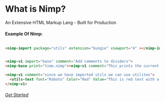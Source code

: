 <h1>What is Nimp?</h1>

<p>An Extensive HTML Markup Lang - Built for Production </p>

<h4>Example Of Nimp:</h4>

```html

<nimp-import package="utils" extension="bungie" viewport="4" ></nimp-import >


<nimp-v1 import="base" comment="Add comments to dividers">
<nimp-base print="time.nimp"><nimp-v1 comment="This prints the current time"></nimp-base>

<nimp-v1 comment="since we have imported utils we can use utilites">
  <utils-text font="Roboto" Color="Red" Value="This is red text with a nice font">
</nimp-v1>
```

<a href="/docs/gettingstarted.md"><h6>Get Started</h6></a>
